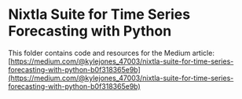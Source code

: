 # Nixtla Suite for Time Series Forecasting with Python

This folder contains code and resources for the Medium article:
[https://medium.com/@kylejones_47003/nixtla-suite-for-time-series-forecasting-with-python-b0f318365e9b](https://medium.com/@kylejones_47003/nixtla-suite-for-time-series-forecasting-with-python-b0f318365e9b)
